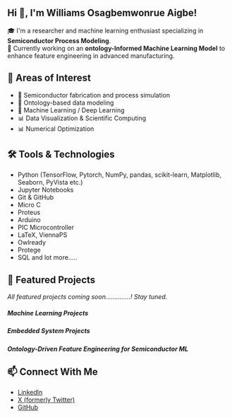 ## Hi 👋, I'm Williams Osagbemwonrue Aigbe!

🎓 I'm a researcher and machine learning enthusiast specializing in **Semiconductor Process Modeling**.  
🔬 Currently working on an **ontology-Informed Machine Learning Model** to enhance feature engineering in advanced manufacturing.


## 🧠 Areas of Interest
- 🧪 Semiconductor fabrication and process simulation
- 🧬 Ontology-based data modeling
- 🤖 Machine Learning / Deep Learning
- 📊 Data Visualization & Scientific Computing
- 📊 Numerical Optimization

## 🛠️ Tools & Technologies
- Python (TensorFlow, Pytorch, NumPy, pandas, scikit-learn, Matplotlib, Seaborn, PyVista etc.)
- Jupyter Notebooks
- Git & GitHub
- Micro C
- Proteus
- Arduino
- PIC Microcontroller
- LaTeX, ViennaPS
- Owlready
- Protege
- SQL and lot more.....

## 📂 Featured Projects
*All featured projects coming soon..............! Stay tuned.*
##### Machine Learning Projects
##### Embedded System Projects
##### Ontology-Driven Feature Engineering for Semiconductor ML

## 📫 Connect With Me
- [LinkedIn](https://linkedin.com/in/williamsaigbe)
- [X (formerly Twitter)](https://twitter.com/@williamsOaigbe)
- [GitHub](https://github.com/williamsaigbe)


